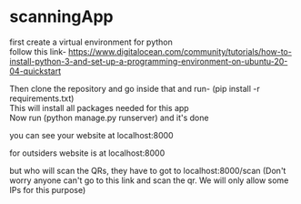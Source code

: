 # scanningApp

first create a virtual environment for python  
follow this link- https://www.digitalocean.com/community/tutorials/how-to-install-python-3-and-set-up-a-programming-environment-on-ubuntu-20-04-quickstart  

Then clone the repository and go inside that and run- (pip install -r requirements.txt) \
This will install all packages needed for this app\
Now run (python manage.py runserver) and it's done

you can see your website at localhost:8000

for outsiders website is at localhost:8000

but who will scan the QRs, they have to got to localhost:8000/scan (Don't worry anyone can't go to this link and scan the qr. We will only allow some IPs for this purpose)